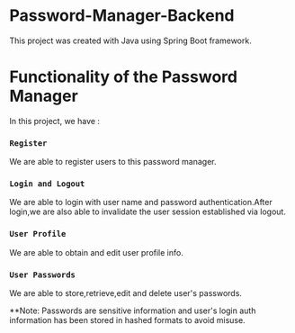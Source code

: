 # Password-Manager-Backend

This project was created with Java using Spring Boot framework.

# Functionality of the Password Manager

In this project, we have :

### `Register`
We are able to register users to this password manager.

### `Login and Logout`
We are able to login with user name and password authentication.After login,we are also able to invalidate the user session established via logout.

### `User Profile`
We are able to obtain and edit user profile info.

### `User Passwords`
We are able to store,retrieve,edit and delete user's passwords.


**Note: Passwords are sensitive information and user's login auth information has been stored in hashed formats to avoid misuse.
